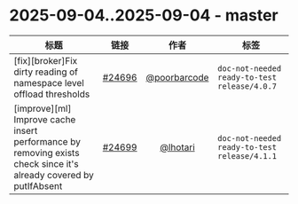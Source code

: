 # 2025-09-04..2025-09-04 - master
| 标题 | 链接 | 作者 | 标签 |
| - | :--: | :--: | - |
| [fix][broker]Fix dirty reading of namespace level offload thresholds | [#24696](https://github.com/apache/pulsar/pull/24696) | [@poorbarcode](https://github.com/poorbarcode) | `doc-not-needed` `ready-to-test` `release/4.0.7`  | 
| [improve][ml] Improve cache insert performance by removing exists check since it's already covered by putIfAbsent | [#24699](https://github.com/apache/pulsar/pull/24699) | [@lhotari](https://github.com/lhotari) | `doc-not-needed` `ready-to-test` `release/4.1.1`  | 
